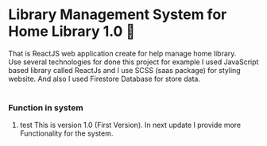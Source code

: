 # Library Management System for Home Library 1.0 :notebook_with_decorative_cover:

That is ReactJS web application create for help manage home library. <br>
Use several technologies for done this project for example I used JavaScript based library called ReactJs and I use SCSS (saas package) for styling website. And also I used Firestore Database for store data.
<br>
<br>

### Function in system
01. test
This is version 1.0 (First Version). In next update I provide more Functionality for the system.